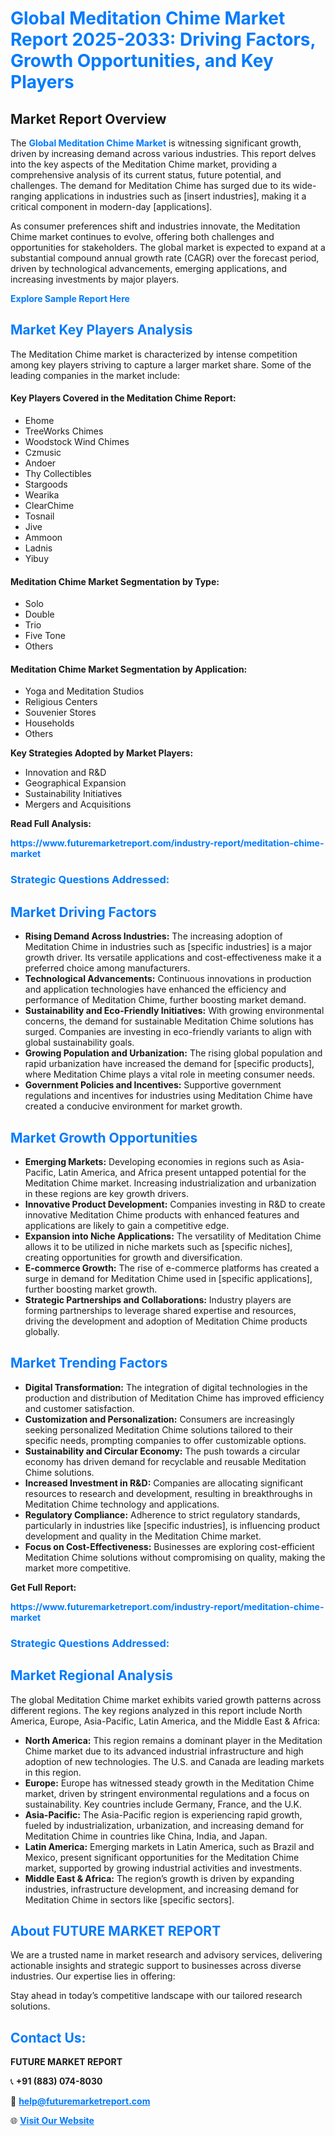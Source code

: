 <h1 style="color: #007BFF;">Global Meditation Chime Market Report 2025-2033: Driving Factors, Growth Opportunities, and Key Players</h1>

<section id="overview">
<h2>Market Report Overview</h2>
<p>The <a href="https://www.futuremarketreport.com/industry-report/meditation-chime-market" style="color: #007BFF; text-decoration: none;"><strong>Global Meditation Chime Market</strong></a> is witnessing significant growth, driven by increasing demand across various industries. This report delves into the key aspects of the Meditation Chime market, providing a comprehensive analysis of its current status, future potential, and challenges. The demand for Meditation Chime has surged due to its wide-ranging applications in industries such as [insert industries], making it a critical component in modern-day [applications].</p>
<p>As consumer preferences shift and industries innovate, the Meditation Chime market continues to evolve, offering both challenges and opportunities for stakeholders. The global market is expected to expand at a substantial compound annual growth rate (CAGR) over the forecast period, driven by technological advancements, emerging applications, and increasing investments by major players.</p>
</section>

<section id="overview">
<p><a href="https://www.futuremarketreport.com/request-sample/reportId=106475" style="color: #007BFF; text-decoration: none;"><strong>Explore Sample Report Here</strong></a></p>
</section>

<section id="key-players">
<h2 style="color: #007BFF;">Market Key Players Analysis</h2>
<p>The Meditation Chime market is characterized by intense competition among key players striving to capture a larger market share. Some of the leading companies in the market include:</p>
<h4>Key Players Covered in the Meditation Chime Report:</h4>
<ul><li>Ehome</li><li>TreeWorks Chimes</li><li>Woodstock Wind Chimes</li><li>Czmusic</li><li>Andoer</li><li>Thy Collectibles</li><li>Stargoods</li><li>Wearika</li><li>ClearChime</li><li>Tosnail</li><li>Jive</li><li>Ammoon</li><li>Ladnis</li><li>Yibuy</li></ul>
<h4>Meditation Chime Market Segmentation by Type:</h4>
<ul><li>Solo</li><li>Double</li><li>Trio</li><li>Five Tone</li><li>Others</li></ul>

<h4>Meditation Chime Market Segmentation by Application:</h4>
<ul><li>Yoga and Meditation Studios</li><li>Religious Centers</li><li>Souvenier Stores</li><li>Households</li><li>Others</li></ul>
<p><strong>Key Strategies Adopted by Market Players:</strong></p>
<ul>
<li>Innovation and R&D</li>
<li>Geographical Expansion</li>
<li>Sustainability Initiatives</li>
<li>Mergers and Acquisitions</li>
</ul>
</section>

<section>
<p><strong>Read Full Analysis: </strong></p><a href="https://www.futuremarketreport.com/industry-report/meditation-chime-market" style="color: #007BFF; text-decoration: none;"><strong>https://www.futuremarketreport.com/industry-report/meditation-chime-market</strong></a>
<h3 style="color: #007BFF;">Strategic Questions Addressed:</h3>
</section>

<section id="driving-factors">
<h2 style="color: #007BFF;">Market Driving Factors</h2>
<ul>
<li><strong>Rising Demand Across Industries:</strong> The increasing adoption of Meditation Chime in industries such as [specific industries] is a major growth driver. Its versatile applications and cost-effectiveness make it a preferred choice among manufacturers.</li>
<li><strong>Technological Advancements:</strong> Continuous innovations in production and application technologies have enhanced the efficiency and performance of Meditation Chime, further boosting market demand.</li>
<li><strong>Sustainability and Eco-Friendly Initiatives:</strong> With growing environmental concerns, the demand for sustainable Meditation Chime solutions has surged. Companies are investing in eco-friendly variants to align with global sustainability goals.</li>
<li><strong>Growing Population and Urbanization:</strong> The rising global population and rapid urbanization have increased the demand for [specific products], where Meditation Chime plays a vital role in meeting consumer needs.</li>
<li><strong>Government Policies and Incentives:</strong> Supportive government regulations and incentives for industries using Meditation Chime have created a conducive environment for market growth.</li>
</ul>
</section>

<section id="growth-opportunities">
<h2 style="color: #007BFF;">Market Growth Opportunities</h2>
<ul>
<li><strong>Emerging Markets:</strong> Developing economies in regions such as Asia-Pacific, Latin America, and Africa present untapped potential for the Meditation Chime market. Increasing industrialization and urbanization in these regions are key growth drivers.</li>
<li><strong>Innovative Product Development:</strong> Companies investing in R&D to create innovative Meditation Chime products with enhanced features and applications are likely to gain a competitive edge.</li>
<li><strong>Expansion into Niche Applications:</strong> The versatility of Meditation Chime allows it to be utilized in niche markets such as [specific niches], creating opportunities for growth and diversification.</li>
<li><strong>E-commerce Growth:</strong> The rise of e-commerce platforms has created a surge in demand for Meditation Chime used in [specific applications], further boosting market growth.</li>
<li><strong>Strategic Partnerships and Collaborations:</strong> Industry players are forming partnerships to leverage shared expertise and resources, driving the development and adoption of Meditation Chime products globally.</li>
</ul>
</section>

<section id="trending-factors">
<h2 style="color: #007BFF;">Market Trending Factors</h2>
<ul>
<li><strong>Digital Transformation:</strong> The integration of digital technologies in the production and distribution of Meditation Chime has improved efficiency and customer satisfaction.</li>
<li><strong>Customization and Personalization:</strong> Consumers are increasingly seeking personalized Meditation Chime solutions tailored to their specific needs, prompting companies to offer customizable options.</li>
<li><strong>Sustainability and Circular Economy:</strong> The push towards a circular economy has driven demand for recyclable and reusable Meditation Chime solutions.</li>
<li><strong>Increased Investment in R&D:</strong> Companies are allocating significant resources to research and development, resulting in breakthroughs in Meditation Chime technology and applications.</li>
<li><strong>Regulatory Compliance:</strong> Adherence to strict regulatory standards, particularly in industries like [specific industries], is influencing product development and quality in the Meditation Chime market.</li>
<li><strong>Focus on Cost-Effectiveness:</strong> Businesses are exploring cost-efficient Meditation Chime solutions without compromising on quality, making the market more competitive.</li>
</ul>
</section>

<section>
<p><strong>Get Full Report: </strong></p><a href="https://www.futuremarketreport.com/industry-report/meditation-chime-market" style="color: #007BFF; text-decoration: none;"><strong>https://www.futuremarketreport.com/industry-report/meditation-chime-market</strong></a>
<h3 style="color: #007BFF;">Strategic Questions Addressed:</h3>
</section>


<section id="regional-analysis">
<h2 style="color: #007BFF;">Market Regional Analysis</h2>
<p>The global Meditation Chime market exhibits varied growth patterns across different regions. The key regions analyzed in this report include North America, Europe, Asia-Pacific, Latin America, and the Middle East & Africa:</p>
<ul>
<li><strong>North America:</strong> This region remains a dominant player in the Meditation Chime market due to its advanced industrial infrastructure and high adoption of new technologies. The U.S. and Canada are leading markets in this region.</li>
<li><strong>Europe:</strong> Europe has witnessed steady growth in the Meditation Chime market, driven by stringent environmental regulations and a focus on sustainability. Key countries include Germany, France, and the U.K.</li>
<li><strong>Asia-Pacific:</strong> The Asia-Pacific region is experiencing rapid growth, fueled by industrialization, urbanization, and increasing demand for Meditation Chime in countries like China, India, and Japan.</li>
<li><strong>Latin America:</strong> Emerging markets in Latin America, such as Brazil and Mexico, present significant opportunities for the Meditation Chime market, supported by growing industrial activities and investments.</li>
<li><strong>Middle East & Africa:</strong> The region’s growth is driven by expanding industries, infrastructure development, and increasing demand for Meditation Chime in sectors like [specific sectors].</li>
</ul>
</section>

<footer>
<h2 style="color: #007BFF;">About FUTURE MARKET REPORT</h2>
<p>We are a trusted name in market research and advisory services, delivering actionable insights and strategic support to businesses across diverse industries. Our expertise lies in offering:</p>

<p>Stay ahead in today’s competitive landscape with our tailored research solutions.</p>

<h2 style="color: #007BFF;">Contact Us:</h2>
<p><strong>FUTURE MARKET REPORT</strong></p>
<p>📞 <strong>+91 (883) 074-8030</strong></p>
<p>📧 <strong><a href="mailto:help@futuremarketreport.com" style="color: #007BFF;">help@futuremarketreport.com</a></strong></p>
<p>🌐 <strong><a href="https://www.futuremarketreport.com/" style="color: #007BFF;">Visit Our Website</a></strong></p>
</footer>